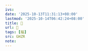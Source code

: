 ```yaml
---
ivs:
date: '2025-10-13T11:31:13+08:00'
lastmod: '2025-10-14T06:42:24+08:00'
title: 󰨬
url: 󰨬
tags: [艗]
src: GHZR
note:
---
```

